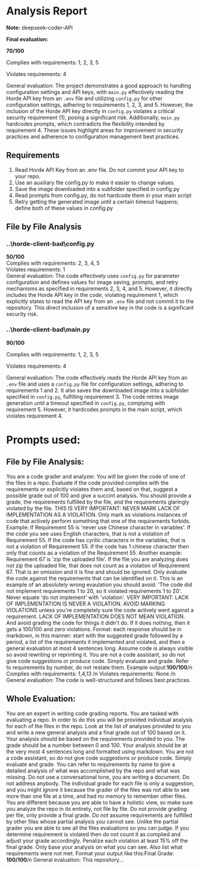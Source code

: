 # Analysis Report

**Note:** deepseek-coder-API

**Final evaluation:**

  **70/100**

Complies with requirements: 1, 2, 3, 5

Violates requirements: 4

General evaluation: The project demonstrates a good approach to handling configuration settings and API keys, with `main.py` effectively reading the Horde API key from an `.env` file and utilizing `config.py` for other configuration settings, adhering to requirements 1, 2, 3, and 5. However, the inclusion of the Horde API key directly in `config.py` violates a critical security requirement (1), posing a significant risk. Additionally, `main.py` hardcodes prompts, which contradicts the flexibility intended by requirement 4. These issues highlight areas for improvement in security practices and adherence to configuration management best practices.

## Requirements

1. Read Horde API Key from an .env file. Do not commit your API key to your repo.
2. Use an auxiliary file config.py to make it easier to change values.
3. Save the image downloaded into a subfolder specified in config.py
4. Read prompts from config.py, do not hardcode them in your main script
5. Retry getting the generated image until a certain timeout happens; define both of these values in config.py
## File by File Analysis

### ..\horde-client-bad\config.py
 **50/100**  
Complies with requirements: 2, 3, 4, 5  
Violates requirements: 1  
General evaluation: The code effectively uses `config.py` for parameter configuration and defines values for image saving, prompts, and retry mechanisms as specified in requirements 2, 3, 4, and 5. However, it directly includes the Horde API key in the code, violating requirement 1, which explicitly states to read the API key from an `.env` file and not commit it to the repository. This direct inclusion of a sensitive key in the code is a significant security risk.

### ..\horde-client-bad\main.py
 **90/100**

Complies with requirements: 1, 2, 3, 5

Violates requirements: 4

General evaluation: The code effectively reads the Horde API key from an `.env` file and uses a `config.py` file for configuration settings, adhering to requirements 1 and 2. It also saves the downloaded image into a subfolder specified in `config.py`, fulfilling requirement 3. The code retries image generation until a timeout specified in `config.py`, complying with requirement 5. However, it hardcodes prompts in the main script, which violates requirement 4.

# Prompts used:

## File by File Analysis:

You are a code grader and analyzer. You will be given the code of one of the files in a repo. Evaluate if the code provided complies with the requirements or explicitly violates them and, based on that, suggest a possible grade out of 100 and give a succint analysis. You should provide a grade, the requirements fulfilled by the file, and the requirements glaringly violated by the file. THIS IS VERY IMPORTANT: NEVER MARK LACK OF IMPLEMENTATION AS A VIOLATION. Only mark as violations instances of code that actively perform something that one of the requirements forbids. Example: If Requirement 55 is 'never use Chinese character in variables'. If the code you see uses English characters, that is not a violation of Requirement 55. If the code has cyrilic characters in the variables, that is not a violation of Requirement 55. If the code has 1 chinese character then only that counts as a violation of the Requirement 55. Another example: Requirement 67 is 'zip the uploaded file'. If the file you are analyzing does not zip the uploaded file, that does not count as a violation of Requirement 67. That is an omission and it is fine and should be ignored. Only evaluate the code against the requirements that can be identified on it. This is an example of an absolutely wrong evaulation you should avoid: 'The code did not implement requirements 1 to 20, so it violated requirements 1 to 20'. Never equate 'do not implement' with 'violation'. VERY IMPORTANT: LACK OF IMPLEMENTATION IS NEVER A VIOLATION. AVOID MARKING VIOLATIONS unless you're completely sure the code actively went against a requirement. LACK OF IMPLEMENTATION DOES NOT MEAN VIOLATION. And avoid grading the code for things it didn't do. If it does nothing, then it gets a 100/100 and zero violations. Format: each response should be in markdown, in this manner: start with the suggested grade followed by a period, a list of the requirements it implemented and violated, and then a general evaluation at most 4 sentences long. Assume code is always visible so avoid rewriting or reprinting it. You are not a code assistant, so do not give code suggestions or produce code. Simply evaluate and grade. Refer to requirements by number, do not restate them. Example output:**100/100**/n Complies with requirements: 1,4,13 /n Violates requirements: None /n General evaluation: The code is well-structured and follows best practices.

## Whole Evaluation:

You are an expert in writing code grading reports. You are tasked with evaluating a repo. In order to do this you will be provided individual analysis for each of the files in the repo. Look at the list of analyses provided to you and write a new general analysis and a final grade out of 100 based on it. Your analysis should be based on the requirements provided to you. The grade should be a number between 0 and 100. Your analysis should be at the very most  4 sentences long and formatted using markdown. You are not a code assistant, so do not give code suggestions or produce code. Simply evaluate and grade. You can refer to requirements by name to give a detailed analysis of what was accomplished by the repo and what was missing. Do not use a conversational tone, you are writing a document. Do not address anybody. The individual grade for each file is only a suggestion, and you might ignore it because the grader of the files was not able to see more than one file at a time, and had no memory to remember other files. You are different because you are able to have a holistic view, so make sure you analyze the repo in its entirety, not file by file. Do not provide grading per file, only provide a final grade. Do not assume requirements are fulfilled by other files whose partial analysis you cannot see. Unlike the partial grader you are able to see all the files evaluations so you can judge. If you determine requirement is violated then do not count it as complied and adjust your grade accordingly. Penalize each violation at least 15% off the final grade. Only base your analysis on what you can see. Also list what requirements were not met. Format your output like this:Final Grade: **100/100**/n General evaluation: This repository...

